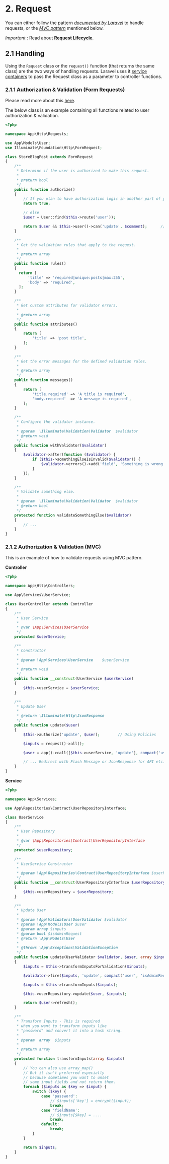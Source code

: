 # 2. Request

You can either follow the pattern [_documented by Laravel_](<#2.1.1-Authorization-&-Validation-(Form-Requests)>) to handle requests, or the [_MVC pattern_](<#2.1.2-Authorization-&-Validation-(MVC)>) mentioned below.

_Important_ : Read about [**Request Lifecycle**](https://laravel.com/docs/5.7/lifecycle).

## 2.1 Handling

Using the `Request` class or the `request()` function (that returns the same class) are the two ways of handling requests. Laravel uses it [service containers](https://laravel.com/docs/5.7/container) to pass the Request class as a parameter to controller functions.

### 2.1.1 Authorization & Validation (Form Requests)

Please read more about this [here](https://laravel.com/docs/5.7/validation#form-request-validation).

The below class is an example containing all functions related to user authorization & validation.

```php
<?php

namespace App\Http\Requests;

use App\Models\User;
use Illuminate\Foundation\Http\FormRequest;

class StoreBlogPost extends FormRequest
{
    /**
     * Determine if the user is authorized to make this request.
     *
     * @return bool
     */
    public function authorize()
    {
        // If you plan to have authorization logic in another part of your application
        return true;

        // else
        $user = User::find($this->route('user'));

        return $user && $this->user()->can('update', $comment);      //    <----- Take note of $this->user() for getting logged in user value
    }

    /**
     * Get the validation rules that apply to the request.
     *
     * @return array
     */
    public function rules()
    {
      return [
          'title' => 'required|unique:posts|max:255',
          'body' => 'required',
      ];
    }

    /**
     * Get custom attributes for validator errors.
     *
     * @return array
     */
    public function attributes()
    {
        return [
            'title' => 'post title',
        ];
    }

    /**
     * Get the error messages for the defined validation rules.
     *
     * @return array
     */
    public function messages()
    {
        return [
            'title.required' => 'A title is required',
            'body.required'  => 'A message is required',
        ];
    }

    /**
     * Configure the validator instance.
     *
     * @param  \Illuminate\Validation\Validator  $validator
     * @return void
     */
    public function withValidator($validator)
    {
        $validator->after(function ($validator) {
            if ($this->somethingElseIsInvalid($validator)) {
                $validator->errors()->add('field', 'Something is wrong with this field!');
            }
        });
    }

    /**
     * Validate something else.
     *
     * @param  \Illuminate\Validation\Validator  $validator
     * @return bool
     */
    protected function validateSomethingElse($validator)
    {
        // ...
    }
}
```

### 2.1.2 Authorization & Validation (MVC)

This is an example of how to validate requests using MVC pattern.

**Controller**

```php
<?php

namespace App\Http\Controllers;

use App\Services\UserService;

class UserController extends Controller
{
    /**
     * User Service
     *
     * @var \App\Services\UserService
     */
    protected $userService;

    /**
     * Constructor
     *
     * @param \App\Services\UserService    $userService
     *
     * @return void
     */
    public function __construct(UserService $userService)
    {
        $this->userService = $userService;
    }

    /**
     * Update User
     *
     * @return \Illuminate\Http\JsonResponse
     */
    public function update($user)
    {
        $this->authorize('update', $user);        // Using Policies

        $inputs = request()->all();

        $user = app()->call([$this->userService, 'update'], compact('user', 'inputs'));

        // ... Redirect with Flash Message or JsonResponse for API etc.
    }
}
```

**Service**

```php
<?php

namespace App\Services;

use App\Repositories\Contract\UserRepositoryInterface;

class UserService
{
    /**
     * User Repository
     *
     * @var \App\Repositories\Contract\UserRepositoryInterface
     */
    protected $userRepository;

    /**
     * UserService Constructor
     *
     * @param \App\Repositories\Contract\UserRepositoryInterface $userRepo
     */
    public function __construct(UserRepositoryInterface $userRepository)
    {
        $this->userRepository = $userRepository;
    }

    /**
     * Update User
     *
     * @param \App\Validators\UserValidator $validator
     * @param \App\Models\User $user
     * @param array $inputs
     * @param bool $isAdminRequest
     * @return \App\Models\User
     *
     * @throws \App\Exceptions\ValidationException
     */
    public function update(UserValidator $validator, $user, array $inputs, $isAdminRequest = false)
    {
        $inputs = $this->transformInputsForValidation($inputs);               // <----- If required...

        $validator->fire($inputs, 'update', compact('user', 'isAdminRequest'));     // <----- Custom Validator

        $inputs = $this->transformInputs($inputs);                            // <----- Required almost always...

        $this->userRepository->update($user, $inputs);

        return $user->refresh();
    }

    /**
     * Transform Inputs - This is required
     * when you want to transform inputs like
     * "password" and convert it into a hash string.
     *
     * @param  array  $inputs
     *
     * @return array
     */
    protected function transformInputs(array $inputs)
    {
        // You can also use array_map()
        // But it isn't preferred especially
        // because sometimes you want to unset
        // some input fields and not return them.
        foreach ($inputs as $key => $input) {
            switch ($key) {
                case 'password':
                    // $inputs['key'] = encrypt($input);
                    break;
                case 'fieldName':
                    // $inputs[$key] = ....
                    break;
                default:
                    break;
            }
        }

        return $inputs;
    }
}
```
